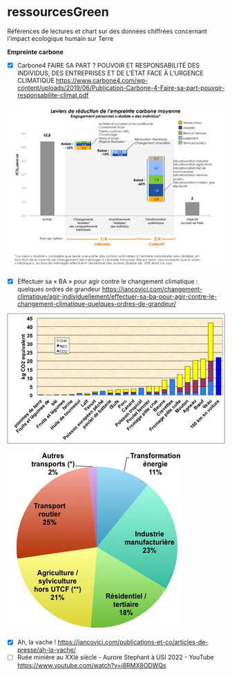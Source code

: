 # ressourcesGreen

Références de lectures et chart sur des données chiffrées concernant l'impact écologique humain sur Terre

**Empreinte carbone**
- [X] Carbone4 FAIRE SA PART ? POUVOIR ET RESPONSABILITÉ DES INDIVIDUS, DES ENTREPRISES ET DE L'ÉTAT FACE À L’URGENCE CLIMATIQUE https://www.carbone4.com/wp-content/uploads/2019/06/Publication-Carbone-4-Faire-sa-part-pouvoir-responsabilite-climat.pdf

![alt text](https://github.com/janvandan/ressourcesGreen/blob/main/ressources/LeviersDeReductionDeLEmpreinteCarboneMoyenne10Tonnes8CO2A2TonnesEn2050.PNG "Carbonne4 : Leviers de réduction de l'empreinte carbone moyenne : de 10,8 Tonnes CO2 en 2017 à 2 Tonnes en 2050")

- [X] Effectuer sa « BA » pour agir contre le changement climatique : quelques ordres de grandeur https://jancovici.com/changement-climatique/agir-individuellement/effectuer-sa-ba-pour-agir-contre-le-changement-climatique-quelques-ordres-de-grandeur/

![alt text](https://github.com/janvandan/ressourcesGreen/blob/main/ressources/EmissionsDeGazAEffetDeSerre-EnKgEquivalentCO2-LieesALaProductionDUnKgDeDiversProduitsAlimentaires.png "Carbonne4 : Emissions de gaz à effet de serre (en kg équivalent CO2) liées à la production d’un kg de divers produits alimentaires")

![alt text](https://github.com/janvandan/ressourcesGreen/blob/main/ressources/RepartitionParSecteurDesEmissionsDes6GazAEffetDeSerreEnFranceEn2009.png "Carbonne4 : Répartition par secteur des émissions des 6 gaz à effet de serre en France en 2009")

- [X] Ah, la vache ! https://jancovici.com/publications-et-co/articles-de-presse/ah-la-vache/
- [ ] Ruée minière au XXIè siècle - Aurore Stephant à USI 2022 - YouTube https://www.youtube.com/watch?v=i8RMX8ODWQs
